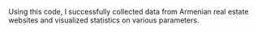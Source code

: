 Using this code, I successfully collected data from Armenian real estate websites and visualized statistics on various parameters.
